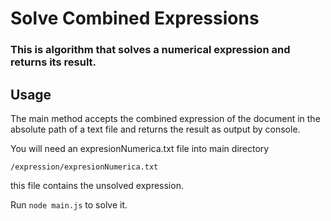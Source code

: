 # Solve Combined Expressions

### This is algorithm that solves a numerical expression and returns its result.

## Usage

The main method accepts the combined expression of the document in the absolute path of a text file and returns the result as output by console.


You will need an expresionNumerica.txt file into main directory

```
/expression/expresionNumerica.txt
```
this file contains the unsolved expression.

Run `node main.js` to solve it.
